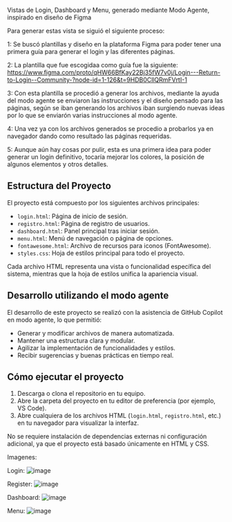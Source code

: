 Vistas de Login, Dashboard y Menu, generado mediante Modo Agente, inspirado en diseño de Figma

Para generar estas vista se siguió el siguiente proceso:

1: Se buscó plantillas y diseño en la plataforma Figma para poder tener una primera guía para generar el login y las diferentes páginas.

2: La plantilla que fue escogidaa como guía fue la siguiente: https://www.figma.com/proto/qHW66BfKay22Bj35fW7v0j/Login---Return-to-Login--Community-?node-id=1-126&t=9HDB0CllQRmFVrtI-1

3: Con esta plantilla se procedió a generar los archivos, mediante la ayuda del modo agente se enviaron las instrucciones y el diseño pensado para las páginas, según se iban generando los archivos iban surgiendo nuevas ideas por lo que se enviarón varias instrucciones al modo agente.

4: Una vez ya con los archivos generados se procedio a probarlos ya en navegador dando como resultado las páginas requeridas.

5: Aunque aún hay cosas por pulir, esta es una primera idea para poder generar un login definitivo, tocaría mejorar los colores, la posición de algunos elementos y otros detalles.

## Estructura del Proyecto

El proyecto está compuesto por los siguientes archivos principales:

- `login.html`: Página de inicio de sesión.
- `registro.html`: Página de registro de usuarios.
- `dashboard.html`: Panel principal tras iniciar sesión.
- `menu.html`: Menú de navegación o página de opciones.
- `fontawesome.html`: Archivo de recursos para iconos (FontAwesome).
- `styles.css`: Hoja de estilos principal para todo el proyecto.

Cada archivo HTML representa una vista o funcionalidad específica del sistema, mientras que la hoja de estilos unifica la apariencia visual.

## Desarrollo utilizando el modo agente

El desarrollo de este proyecto se realizó con la asistencia de GitHub Copilot en modo agente, lo que permitió:

- Generar y modificar archivos de manera automatizada.
- Mantener una estructura clara y modular.
- Agilizar la implementación de funcionalidades y estilos.
- Recibir sugerencias y buenas prácticas en tiempo real.

## Cómo ejecutar el proyecto

1. Descarga o clona el repositorio en tu equipo.
2. Abre la carpeta del proyecto en tu editor de preferencia (por ejemplo, VS Code).
3. Abre cualquiera de los archivos HTML (`login.html`, `registro.html`, etc.) en tu navegador para visualizar la interfaz.

No se requiere instalación de dependencias externas ni configuración adicional, ya que el proyecto está basado únicamente en HTML y CSS.

Imagenes:

Login:
![image](https://github.com/user-attachments/assets/75c3bf1e-b51f-4689-9c57-6ed79f19b331)

Register:
![image](https://github.com/user-attachments/assets/90f2d685-ed77-4017-8c89-70bbdc819b38)

Dashboard:
![image](https://github.com/user-attachments/assets/7b3c4253-fb8a-49f7-b5f8-53a04db45720)

Menu:
![image](https://github.com/user-attachments/assets/f0dd93f8-f08e-47af-8e78-c18a96e89803)



